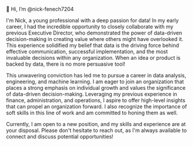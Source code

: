 👋 Hi, I’m @nick-fenech7204

I'm Nick, a young professional with a deep passion for data! 
In my early career, I had the incredible opportunity to closely collaborate with my previous Executive Director, who demonstrated the power of data-driven decision-making in creating value where others might have overlooked it. 
This experience solidified my belief that data is the driving force behind effective communication, successful implementation, and the most invaluable decisions within any organization. When an idea or product is backed by data, there is no more persuasive tool!

This unwavering conviction has led me to pursue a career in data analysis, engineering, and machine learning. 
I am eager to join an organization that places a strong emphasis on individual growth and values the significance of data-driven decision-making. 
Leveraging my previous experience in finance, administration, and operations, I aspire to offer high-level insights that can propel an organization forward. 
I also recognize the importance of soft skills in this line of work and am committed to honing them as well.

Currently, I am open to a new position, and my skills and experience are at your disposal. 
Please don't hesitate to reach out, as I'm always available to connect and discuss potential opportunities!

